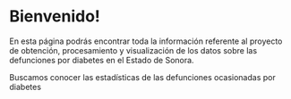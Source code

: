 # Bienvenido!
En esta página podrás encontrar toda la información referente al proyecto de obtención, procesamiento y visualización de los datos sobre las defunciones por diabetes en el Estado de Sonora.

Buscamos conocer las estadísticas de las defunciones ocasionadas por diabetes 
